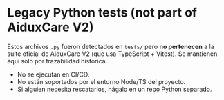 # Legacy Python tests (not part of AiduxCare V2)

Estos archivos `.py` fueron detectados en `tests/` pero **no pertenecen** a la
suite oficial de AiduxCare V2 (que usa TypeScript + Vitest). Se mantienen aquí
solo por trazabilidad histórica.

- No se ejecutan en CI/CD.
- No están soportados por el entorno Node/TS del proyecto.
- Si alguien necesita rescatarlos, hágalo en un repo Python separado.

